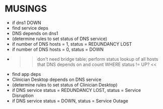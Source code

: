 # MUSINGS
* if dns1 DOWN
* find service deps
* DNS depends on dns1
* (determine rules to set status of DNS service)
 * if number of DNS hosts = 1, status = REDUNDANCY LOST
 * if number of DNS hosts = 0, status = DOWN
 *  >> don't need bridge table; perform status lookup of all hosts that DNS depends on and count WHERE status != UP? <<
* find app deps
* Clinician Desktop depends on DNS service
* (determine rules to set status of Clinician Desktop)
 * if DNS service status = REDUNDANCY LOST, status = Service Disruption
 * if DNS service status = DOWN, status = Service Outage
